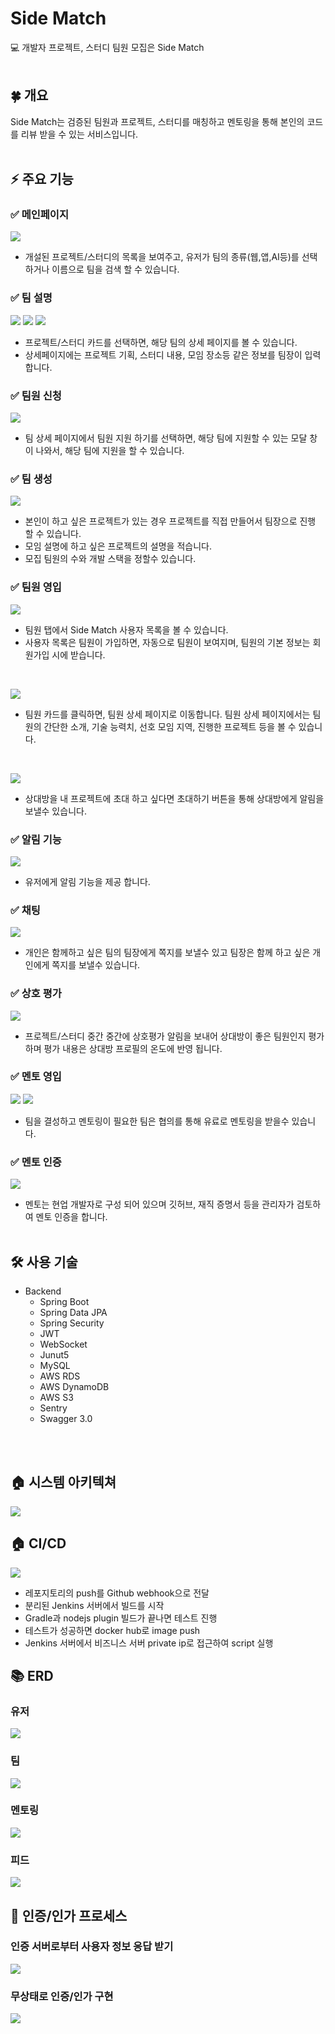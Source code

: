 # Side Match
💻 개발자 프로젝트, 스터디 팀원 모집은 Side Match 
<br> <br>

## 🍀 개요
Side Match는 검증된 팀원과 프로젝트, 스터디를 매칭하고 멘토링을 통해 본인의 코드를 리뷰 받을 수 있는 서비스입니다. 
<br> <br>

## ⚡️ 주요 기능
### ✅ 메인페이지
![](images/mainpage.png)
* 개설된 프로젝트/스터디의 목록을 보여주고, 유저가 팀의 종류(웹,앱,AI등)를 선택하거나 이름으로 팀을 검색 할 수 있습니다.

### ✅ 팀 설명
![](images/teamdetail-1.png)
![](images/teamdetail-2.png)
![](images/teamdetail-3.png)
* 프로젝트/스터디 카드를 선택하면, 해당 팀의 상세 페이지를 볼 수 있습니다.
* 상세페이지에는 프로젝트 기획, 스터디 내용, 모임 장소등 같은 정보를 팀장이 입력합니다.
  
### ✅ 팀원 신청
![](images/team-recruit.png)
* 팀 상세 페이지에서 팀원 지원 하기를 선택하면, 해당 팀에 지원할 수 있는 모달 창이 나와서, 해당 팀에 지원을 할 수 있습니다.
  
### ✅ 팀 생성
![](images/teamcreate.png)
* 본인이 하고 싶은 프로젝트가 있는 경우 프로젝트를 직접 만들어서 팀장으로 진행 할 수 있습니다.
* 모임 설명에 하고 싶은 프로젝트의 설명을 적습니다.
* 모집 팀원의 수와 개발 스택을 정할수 있습니다.

### ✅ 팀원 영입 
![](images/teaminvite.png)
* 팀원 탭에서 Side Match 사용자 목록을 볼 수 있습니다.
* 사용자 목록은 팀원이 가입하면, 자동으로 팀원이 보여지며, 팀원의 기본 정보는 회원가입 시에 받습니다.

<br>

![](images/teaminvite-2.png)
* 팀원 카드를 클릭하면, 팀원 상세 페이지로 이동합니다. 팀원 상세 페이지에서는 팀원의 간단한 소개, 기술 능력치, 선호 모임 지역, 진행한 프로젝트 등을 볼 수 있습니다.

<br>

![](images/teaminvite-3.png)
* 상대방을 내 프로젝트에 초대 하고 싶다면 초대하기 버튼을 통해 상대방에게 알림을 보낼수 있습니다.

### ✅ 알림 기능
![](images/alert.png)
* 유저에게 알림 기능을 제공 합니다.
### ✅ 채팅
![](images/chat.png)
* 개인은 함께하고 싶은 팀의 팀장에게 쪽지를 보낼수 있고 팀장은 함께 하고 싶은 개인에게 쪽지를 보낼수 있습니다. 
### ✅ 상호 평가
![](images/feedback.png)
* 프로젝트/스터디 중간 중간에 상호평가 알림을 보내어 상대방이 좋은 팀원인지 평가하며 평가 내용은 상대방 프로필의 온도에 반영 됩니다. 
### ✅ 멘토 영입
![](images/mentor.png)
![](images/mentor-2.png)
* 팀을 결성하고 멘토링이 필요한 팀은 협의를 통해 유료로 멘토링을 받을수 있습니다.
### ✅ 멘토 인증 
![](images/mentor-3.png)
* 멘토는 현업 개발자로 구성 되어 있으며 깃허브, 재직 증명서 등을 관리자가 검토하여 멘토 인증을 합니다. 
<br> <br>

## 🛠️ 사용 기술
* Backend
  * Spring Boot
  * Spring Data JPA
  * Spring Security
  * JWT
  * WebSocket
  * Junut5
  * MySQL
  * AWS RDS
  * AWS DynamoDB
  * AWS S3
  * Sentry
  * Swagger 3.0
 
<br> <br>

## 🏠 시스템 아키텍쳐

![](images/archi.png)

## 🏠 CI/CD

![](images/cicd.png)

- 레포지토리의 push를 Github webhook으로 전달
- 분리된 Jenkins 서버에서 빌드를 시작
- Gradle과 nodejs plugin 빌드가 끝나면 테스트 진행
- 테스트가 성공하면 docker hub로 image push
- Jenkins 서버에서 비즈니스 서버 private ip로 접근하여 script 실행

## 📚 ERD

### 유저

![](images/erd-1.png)


### 팀

![](images/erd-2.png)

### 멘토링

![](images/erd-3.png)

### 피드

![](images/erd-4.png)

## 🔑 인증/인가 프로세스

### 인증 서버로부터 사용자 정보 응답 받기

![](images/author-1.png)

### 무상태로 인증/인가 구현

![](images/author-2.png)

